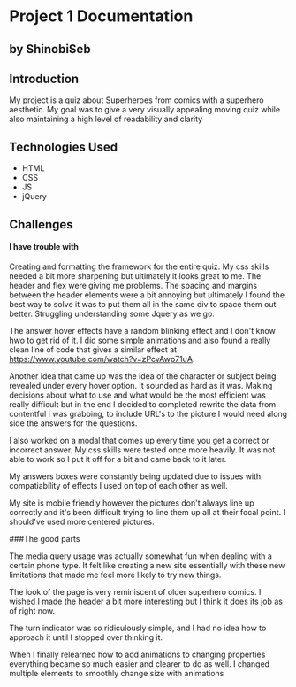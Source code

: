 # Project 1 Documentation
## by ShinobiSeb


## Introduction

My project is a quiz about Superheroes from comics with a superhero aesthetic.  My goal was to give a very visually appealing moving quiz while also maintaining a high level of readability and clarity

## Technologies Used

- HTML
- CSS
- JS
- jQuery

## Challenges

#### I have trouble with 
Creating and formatting the framework for the entire quiz.  My css skills needed a bit more sharpening but ultimately it looks great to me.    The header and flex were giving me problems.  The spacing and margins between the header elements were a bit annoying but ultimately I found the best way to solve it was to put them all in the same div to space them out better.  Struggling understanding some Jquery as we go.    

The answer hover effects have a random blinking effect and I don't know hwo to get rid of it.  I did some simple animations and also found a really clean line of code that gives a similar effect at https://www.youtube.com/watch?v=zPcvAwp71uA.

Another idea that came up was the idea of the character or subject being revealed under every hover option.  It sounded as hard as it was.  Making decisions about what to use and what would be the most efficient was really difficult but in the end I decided to completed rewrite the data from contentful I was grabbing, to include URL's to the picture I would need along side the answers for the questions. 

I also worked on a modal that comes up every time you get a correct or incorrect answer.  My css skills were tested once more heavily. It was not able to work so I put it off for a bit and came back to it later.

My answers boxes were constantly being updated due to issues with compatiability of effects I used on top of each other as well.

My site is mobile friendly however the pictures don't always line up correctly and it's been difficult trying to line them up all at their focal point.  I should've used more centered pictures.

###The good parts

The media query usage was actually somewhat fun when dealing with a certain phone type.  It felt like creating a new site essentially with these new limitations that made me feel more likely to try new things.

The look of the page is very reminiscent of older superhero comics.  I wished I made the header a bit more interesting but I think it does its job as of right now.

The turn indicator was so ridiculously simple, and I had no idea how to approach it until I stopped over thinking it.

When I finally relearned how to add animations to changing properties everything became so much easier and clearer to do as well.  I changed multiple elements to smoothly change size with animations